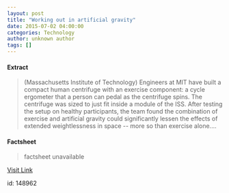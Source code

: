 ```yaml
---
layout: post
title: "Working out in artificial gravity"
date: 2015-07-02 04:00:00
categories: Technology
author: unknown author
tags: []
---
```



#### Extract
>(Massachusetts Institute of Technology) Engineers at MIT have built a compact human centrifuge with an exercise component: a cycle ergometer that a person can pedal as the centrifuge spins. The centrifuge was sized to just fit inside a module of the ISS. After testing the setup on healthy participants, the team found the combination of exercise and artificial gravity could significantly lessen the effects of extended weightlessness in space -- more so than exercise alone....

#### Factsheet
>factsheet unavailable

[Visit Link](http://www.eurekalert.org/pub_releases/2015-07/miot-woi070215.php)

id:  148962
